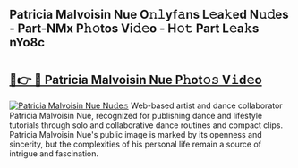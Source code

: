 ## Patricia Malvoisin Nue O𝚗𝚕yf𝚊ns L𝚎a𝚔ed N𝚞𝚍es - Part-NMx P𝚑𝚘tos Vi𝚍𝚎o - H𝚘𝚝 Part L𝚎a𝚔s nYo8c

# <h2><a href="http://kfckuc.oniu.top/?m=Patricia+Malvoisin+Nue">🔗👉 🔴 Patricia Malvoisin Nue P𝚑ot𝚘𝚜 V𝚒d𝚎o</a></h2>

[![Patricia Malvoisin Nue Nu𝚍e𝚜](https://i.imgur.com/0qMVB7G.gif)](http://kfckuc.oniu.top/?m=Patricia+Malvoisin+Nue)
Web-based artist and dance collaborator Patricia Malvoisin Nue, recognized for publishing dance and lifestyle tutorials through solo and collaborative dance routines and compact clips. Patricia Malvoisin Nue's public image is marked by its openness and sincerity, but the complexities of his personal life remain a source of intrigue and fascination.  
